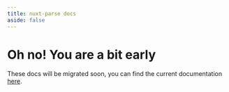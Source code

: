 ```yaml
---
title: nuxt-parse docs
aside: false
---
```


# Oh no! You are a bit early

These docs will be migrated soon, you can find the current documentation [here](https://github.com/sidebase/nuxt-parse).
